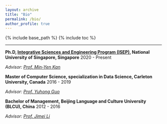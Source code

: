 ```yaml
---
layout: archive
title: "Bio"
permalink: /bio/
author_profile: true
---
```


{% include base_path %}
{% include toc %}

---

**Ph.D, [Integrative Sciences and Engineering Program (ISEP)](https://isep.nus.edu.sg/about/), National University of Singapore, Singapore** 2020 - Present

*Advisor: [Prof. Min-Yen Kan](https://www.comp.nus.edu.sg/~kanmy/)* 

**Master of Computer Science, specialization in Data Science, Carleton University, Canada** 2016 - 2019

*Advisor: [Prof. Yuhong Guo](https://people.scs.carleton.ca/~yuhongguo/)* 

**Bachelor of Management, Beijing Language and Culture University (BLCU), China** 2012 - 2016

*Advisor: [Prof. Jimei Li](https://faculty.blcu.edu.cn/ljm1/en/index.htm)* 






  